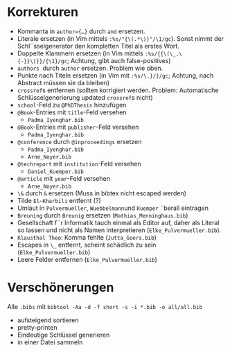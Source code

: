 Korrekturen
===========
* Kommanta in `author={…}` durch `and` ersetzen.
* Literale ersetzen (in Vim mittels `:%s/"{\(.*\)}"/\1/gc`). Sonst nimmt der
  Schl&uml;sselgenerator den kompletten Titel als erstes Wort.
* Doppelte Klammern ersetzen (in Vim mittels `:%s/{{\(\_.\{-}}\)}}/{\1}/gc`; Achtung, gibt auch false-positives)
* `authors`  durch `author` ersetzen. Problem wie oben.
* Punkte nach Titeln ersetzen (in Vim mit `:%s/\.}/}/gc`; Achtung, nach Abstract müssen sie da bleiben)
* `crossref`s entfernen (sollten korrigiert werden. Problem: Automatische Schlüsselgenerierung updated `crossref`s nicht)
* `school`-Feld zu `@PhDThesis` hinzufügen
* `@Book`-Entries mit `title`-Feld versehen
    - `Padma_Iyenghar.bib`
* `@Book`-Entries mit `publisher`-Feld versehen 
    - `Padma_Iyenghar.bib`
* `@conference` durch `@inproceedings` ersetzen 
    - `Padma_Iyenghar.bib`
    - `Arne_Noyer.bib`
* `@techreport` mit `institution`-Feld versehen 
    - `Daniel_Kuemper.bib`
* `@article` mit `year`-Feld versehen 
    - `Arne_Noyer.bib`
* `\&` durch `&` ersetzen (Muss in bibtex nicht escaped werden)
* Tilde `El~Kharbili` entfernt (?)
* Umlaut in `Pulvermueller`, `Wuebbelmann`und `Kuemper` &uml;berall eintragen
* `Breuning` durch `Breunig` ersetzen (`Mathias_Menninghaus.bib`)
* Gesellschaft f&uml;r Informatik tauch einmal als Editor auf, daher als Literal
  so lassen und nicht als Namen interpretieren (`Elke_Pulvermueller.bib`).
* `Klausthal Theo`: Komma fehlte (`Jutta_Goers.bib`)
* Escapes in `\_` entfernt, scheint sch&auml;dlich zu sein
  (`Elke_Pulvermueller.bib`)
* Leere Felder entfernen (`Elke_Pulvermueller.bib`)

Versch&ouml;nerungen
====================

Alle `.bibs` mit `bibtool -Aa -d -f short -s -i *.bib -o all/all.bib`

* aufsteigend sortieren
* pretty-printen
* Eindeutige Schlüssel generieren
* in einer Datei sammeln

